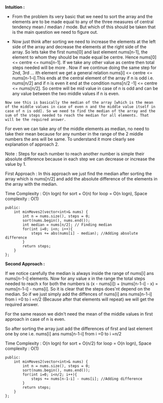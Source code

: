 **Intuition :**

* From the problem its very basic that we need to sort the array and the elements are to be made equal to any of the three measures of central tendency mean / median / mode. But which of this should be taken that is the main question we need to figure out.

* Now just think after sorting we need to increase the elements at the left side of the array and decrease the elements at the right side of the array. So lets take the first nums[0] and last element nums[n-1], the element to whom they should be made equal be centre. Hence nums[0] <= centre <= nums[n-1]. If we take any other value as centre then total steps needed will be more . Now if we continue doing the same step for 2nd, 3rd ... ith element we get a general relation nums[i] <= centre <= nums[n-1-i].This ends at the central element of the array if n is odd i.e. nums[n/2] and if n is even it end at the condition nums[n/2 -1] <= centre <= nums[n/2]. So centre will be mid value in case of n is odd and can be any value between the two middle values if n is even.

` Now see this is basically the median of the array [which is the mean of the middle values in case of even n and the middle value itself in case of n is odd].
So we need to find the median of the array and the sum of the steps needed to reach the median for all elements. That will be the required answer. `

For even we can take any of the middle elements as median, no need to take their mean because for any number in the range of the 2 middle numbers the ans will be same. To understand it more clearly see explanation of approach 2.

Note : Steps for each number to reach another number is simple their absolute difference because in each step we can decrease or increase the value by 1.

First Approach :
In this approach we just find the median after sorting the array which is nums[n/2] and add the absolute difference of the elements in the array with the median.

Time Complexity : O(n logn) for sort + O(n) for loop = O(n logn), Space complexity : O(1)

``` class Solution {
public:
    int minMoves2(vector<int>& nums) {
        int n = nums.size(), steps = 0;
        sort(nums.begin(), nums.end());
        int median = nums[n/2]; // Finding median
        for(int i=0; i<n; i++){
            steps += abs(nums[i] - median); //Adding absolute difference
        }
        return steps;
    }
}; 
```

**Second Approach :**

If we notice carefully the median is always inside the range of nums[i] ans nums[n-1-i] elements. Now for any value x in the range the total steps needed to reach x for both the numbers is (x - nums[i]) + (nums[n-1-i] - x) = nums[n-1-i] - nums[i]. So it is clear that the steps does'nt depend on the median. So if we just simply add the diffences of nums[i] ans nums[n-1-i] from i =0 to i =n/2 (Because after that elements will repeat) we will get the required answer.

For the same reason we didn't need the mean of the middle values in first approach in case of n is even.

So after sorting the array just add the differences of first and last element one by one i.e. nums[i] ans nums[n-1-i] from i =0 to i =n/2

Time Complexity : O(n logn) for sort + O(n/2) for loop = O(n logn), Space complexity : O(1)

```class Solution {
public:
    int minMoves2(vector<int>& nums) {
        int n = nums.size(), steps = 0;
        sort(nums.begin(), nums.end());
        for(int i=0; i<n/2; i++){
            steps += nums[n-1-i] - nums[i]; //Adding difference
        }
        return steps;
    }
};
```
